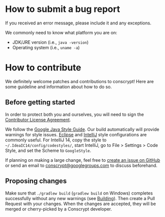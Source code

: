 # How to submit a bug report

If you received an error message, please include it and any exceptions.

We commonly need to know what platform you are on:
 * JDK/JRE version (i.e., ```java -version```)
 * Operating system (i.e., ```uname -a```)

# How to contribute

We definitely welcome patches and contributions to conscrypt! Here are some
guideline and information about how to do so.

## Before getting started

In order to protect both you and ourselves, you will need to sign the
[Contributor License Agreement](https://cla.developers.google.com/clas).

We follow the [Google Java Style
Guide](https://google-styleguide.googlecode.com/svn/trunk/javaguide.html). Our
build automatically will provide warnings for style issues.
[Eclipse](https://google-styleguide.googlecode.com/svn/trunk/eclipse-java-google-style.xml)
and
[IntelliJ](https://google-styleguide.googlecode.com/svn/trunk/intellij-java-google-style.xml)
style configurations are commonly useful. For IntelliJ 14, copy the style to
`~/.IdeaIC14/config/codestyles/`, start IntelliJ, go to File > Settings > Code
Style, and set the Scheme to `GoogleStyle`.

If planning on making a large change, feel free to [create an issue on
GitHub](https://github.com/conscrypt/issues/new) or send an
email to [conscrypt@googlegroups.com](https://groups.google.com/forum/#!forum/conscrypt) to discuss
beforehand.

## Proposing changes

Make sure that `./gradlew build` (`gradlew build` on Windows) completes
successfully without any new warnings (see [Building](Building.md)). Then create a Pull Request
with your changes. When the changes are accepted, they will be merged or cherry-picked by
a Conscrypt developer.